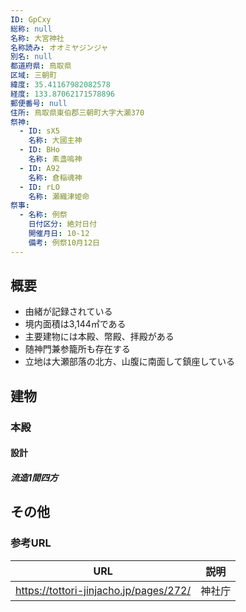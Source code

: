 ```yaml
---
ID: GpCxy
総称: null
名称: 大宮神社
名称読み: オオミヤジンジャ
別名: null
都道府県: 鳥取県
区域: 三朝町
緯度: 35.41167982082578
経度: 133.87062171578896
郵便番号: null
住所: 鳥取県東伯郡三朝町大字大瀬370
祭神:
  - ID: sX5
    名称: 大國主神
  - ID: BHo
    名称: 素盞嗚神
  - ID: A92
    名称: 倉稲魂神
  - ID: rLO
    名称: 瀬織津姫命
祭事:
  - 名称: 例祭
    日付区分: 絶対日付
    開催月日: 10-12
    備考: 例祭10月12日
---
```


## 概要

- 由緒が記録されている
- 境内面積は3,144㎡である
- 主要建物には本殿、幣殿、拝殿がある
- 随神門兼参籠所も存在する
- 立地は大瀬部落の北方、山腹に南面して鎮座している

## 建物

### 本殿

#### 設計

##### 流造1間四方

## その他

### 参考URL

| URL                                    | 説明   |
| -------------------------------------- | ------ |
| https://tottori-jinjacho.jp/pages/272/ | 神社庁 |
